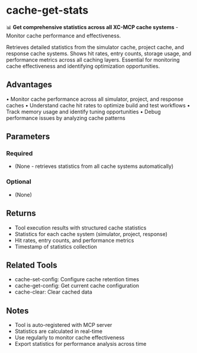 # cache-get-stats

📊 **Get comprehensive statistics across all XC-MCP cache systems** - Monitor cache performance and effectiveness.

Retrieves detailed statistics from the simulator cache, project cache, and response cache systems. Shows hit rates, entry counts, storage usage, and performance metrics across all caching layers. Essential for monitoring cache effectiveness and identifying optimization opportunities.

## Advantages

• Monitor cache performance across all simulator, project, and response caches
• Understand cache hit rates to optimize build and test workflows
• Track memory usage and identify tuning opportunities
• Debug performance issues by analyzing cache patterns

## Parameters

### Required
- (None - retrieves statistics from all cache systems automatically)

### Optional
- (None)

## Returns

- Tool execution results with structured cache statistics
- Statistics for each cache system (simulator, project, response)
- Hit rates, entry counts, and performance metrics
- Timestamp of statistics collection

## Related Tools

- cache-set-config: Configure cache retention times
- cache-get-config: Get current cache configuration
- cache-clear: Clear cached data

## Notes

- Tool is auto-registered with MCP server
- Statistics are calculated in real-time
- Use regularly to monitor cache effectiveness
- Export statistics for performance analysis across time
